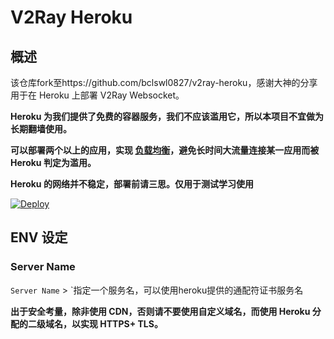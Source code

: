 # V2Ray Heroku

## 概述

该仓库fork至https://github.com/bclswl0827/v2ray-heroku，感谢大神的分享
用于在 Heroku 上部署 V2Ray Websocket。

**Heroku 为我们提供了免费的容器服务，我们不应该滥用它，所以本项目不宜做为长期翻墙使用。**

**可以部署两个以上的应用，实现 [负载均衡](https://toutyrater.github.io/app/balance.html)，避免长时间大流量连接某一应用而被 Heroku 判定为滥用。**

**Heroku 的网络并不稳定，部署前请三思。仅用于测试学习使用**


[![Deploy](https://www.herokucdn.com/deploy/button.png)](https://dashboard.heroku.com/new?template=https%3A%2F%2Fgithub.com%2Fkulongwangzhi85%2Fnginx-heroku)

## ENV 设定

### Server Name

`Server Name` > `指定一个服务名，可以使用heroku提供的通配符证书服务名

**出于安全考量，除非使用 CDN，否则请不要使用自定义域名，而使用 Heroku 分配的二级域名，以实现 HTTPS+ TLS。**
